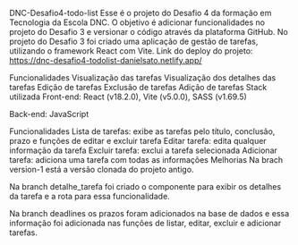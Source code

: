 DNC-Desafio4-todo-list
Esse é o projeto do Desafio 4 da formação em Tecnologia da Escola DNC. O objetivo é adicionar funcionalidades no projeto do Desafio 3 e versionar o código através da plataforma GitHub. No projeto do Desafio 3 foi criado uma aplicação de gestão de tarefas, utilizando o framework React com Vite. Link do deploy do projeto: https://dnc-desafio4-todolist-danielsato.netlify.app/

Funcionalidades
Visualização das tarefas
Visualização dos detalhes das tarefas
Edição de tarefas
Exclusão de tarefas
Adição de tarefas
Stack utilizada
Front-end: React (v18.2.0), Vite (v5.0.0), SASS (v1.69.5)

Back-end: JavaScript

Funcionalidades
Lista de tarefas: exibe as tarefas pelo título, conclusão, prazo e funções de editar e excluir tarefa
Editar tarefa: edita qualquer informação da tarefa
Excluir tarefa: exclui a tarefa selecionada
Adicionar tarefa: adiciona uma tarefa com todas as informações
Melhorias
Na brach version-1 está a versão clonada do projeto antigo.

Na branch detalhe_tarefa foi criado o componente para exibir os detalhes da tarefa e a rota para essa funcionalidade.

Na branch deadlines os prazos foram adicionados na base de dados e essa informação foi adicionada nas funções de listar, editar, excluir e adicionar tarefas.
